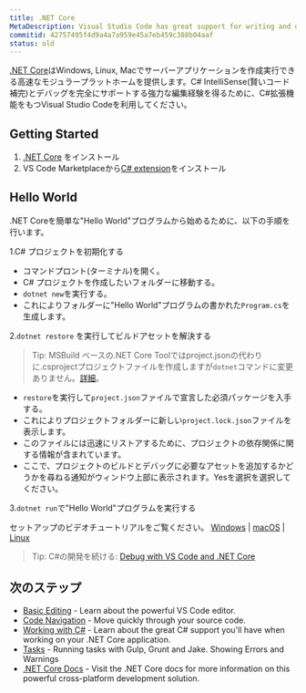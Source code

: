 ```yaml
---
title: .NET Core
MetaDescription: Visual Studio Code has great support for writing and debugging .NET Core applications.
commitid: 42757495f4d9a4a7a959e45a7eb459c388b04aaf
status: old
---
```


[.NET Core](https://docs.microsoft.com/en-us/dotnet/articles/welcome)はWindows, Linux, Macでサーバーアプリケーションを作成実行できる高速なモジュラープラットホームを提供します。C# IntelliSense(賢いコード補完)とデバッグを完全にサポートする強力な編集経験を得るために、C#拡張機能をもつVisual Studio Codeを利用してください。

## Getting Started

1. [.NET Core](https://microsoft.com/net/core) をインストール
2. VS Code Marketplaceから[C# extension](https://marketplace.visualstudio.com/items?itemName=ms-vscode.csharp)をインストール

## Hello World

.NET Coreを簡単な"Hello World"プログラムから始めるために、以下の手順を行います。

1.C# プロジェクトを初期化する

  * コマンドプロント(ターミナル)を開く。
  * C# プロジェクトを作成したいフォルダーに移動する。
  * `dotnet new`を実行する。
  * これによりフォルダーに"Hello World"プログラムの書かれた`Program.cs`を生成します。

2.`dotnet restore` を実行してビルドアセットを解決する

> Tip: MSBuild ベースの.NET Core Toolではproject.jsonの代わりに.csprojectプロジェクトファイルを作成しますが`dotnet`コマンドに変更ありません。[詳細](https://blogs.msdn.microsoft.com/dotnet/2016/11/16/announcing-net-core-tools-msbuild-alpha/)。

  * `restore`を実行して`project.json`ファイルで宣言した必須パッケージを入手する。
  * これによりプロジェクトフォルダーに新しい`project.lock.json`ファイルを表示します。
  * このファイルには迅速にリストアするために、プロジェクトの依存関係に関する情報が含まれています。
  * ここで、プロジェクトのビルドとデバッグに必要なアセットを追加するかどうかを尋ねる通知がウィンドウ上部に表示されます。Yesを選択を選択してください。

3.`dotnet run`で"Hello World"プログラムを実行する

セットアップのビデオチュートリアルをご覧ください。
[Windows](https://channel9.msdn.com/Blogs/dotnet/Get-started-with-VS-Code-using-CSharp-and-NET-Core) |  [macOS](https://channel9.msdn.com/Blogs/dotnet/Get-started-with-VS-Code-using-CSharp-and-NET-Core-on-MacOS) | [Linux](https://channel9.msdn.com/Blogs/dotnet/Get-started-with-VS-Code-Csharp-dotnet-Core-Ubuntu)

> Tip: C#の開発を続ける: [Debug with VS Code and .NET Core](https://docs.microsoft.com/en-us/dotnet/articles/csharp/getting-started/with-visual-studio-code#debug)

## 次のステップ

* [Basic Editing](/docs/userguide/codebasics.md) - Learn about the powerful VS Code editor.
* [Code Navigation](/docs/userguide/editingevolved.md) - Move quickly through your source code.
* [Working with C#](/docs/languages/csharp.md) - Learn about the great C# support you'll have when working on your .NET Core application.
* [Tasks](/docs/userguide/tasks.md) - Running tasks with Gulp, Grunt and Jake.  Showing Errors and Warnings
* [.NET Core Docs](https://docs.microsoft.com/en-us/dotnet/articles/core/) - Visit the .NET Core docs for more information on this powerful cross-platform development solution.
